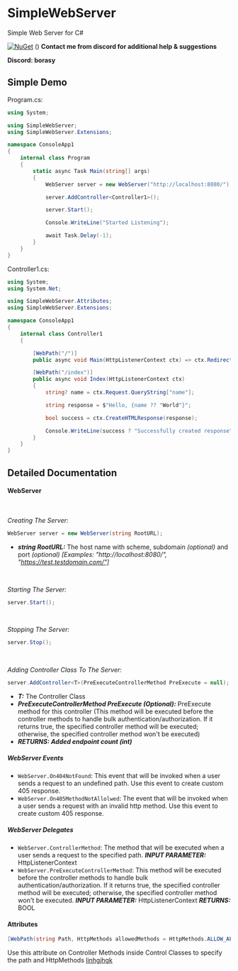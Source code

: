 # SimpleWebServer

Simple Web Server for C#

[![NuGet](https://img.shields.io/nuget/v/SimpleWebServer.svg?label=NuGet)](https://nuget.org/packages/SimpleWebServer)
()
**Contact me from discord for additional help & suggestions**

**Discord: borasy**

## Simple Demo

Program.cs:

```csharp
using System;

using SimpleWebServer;
using SimpleWebServer.Extensions;

namespace ConsoleApp1
{
    internal class Program
    {
        static async Task Main(string[] args)
        {
            WebServer server = new WebServer("http://localhost:8080/");

            server.AddController<Controller1>();

            server.Start();

            Console.WriteLine("Started Listening");

            await Task.Delay(-1);
        }
    }
}
```

Controller1.cs:

```csharp
using System;
using System.Net;

using SimpleWebServer.Attributes;
using SimpleWebServer.Extensions;

namespace ConsoleApp1
{
    internal class Controller1
    {

        [WebPath("/")]
        public async void Main(HttpListenerContext ctx) => ctx.Redirect("/index");

        [WebPath("/index")]
        public async void Index(HttpListenerContext ctx)
        {
            string? name = ctx.Request.QueryString["name"];

            string response = $"Hello, {name ?? "World"}";

            bool success = ctx.CreateHTMLResponse(response);

            Console.WriteLine(success ? "Successfully created response" : "An error occured while creating response");
        }
    }
}
```

## Detailed Documentation

#### WebServer

<br>

*Creating The Server:*

```csharp
WebServer server = new WebServer(string RootURL);
```

* ***string RootURL:*** The host name with scheme, subdomain *(optional)* and port *(optional)* *[Examples: "http://localhost:8080/", "https://test.testdomain.com/"]*

<br>

*Starting The Server:*

```csharp
server.Start();
```

<br>

*Stopping The Server:*

```csharp
server.Stop();
```

<br>

*Adding Controller Class To The Server:*

```csharp
server.AddController<T>(PreExecuteControllerMethod PreExecute = null);
```

* ***T:*** The Controller Class
* ***PreExecuteControllerMethod PreExecute (Optional):*** PreExecute method for this controller (This method will be executed before the controller methods to handle bulk authentication/authorization. If it returns true, the specified controller method will be executed; otherwise, the specified controller method won't be executed)
  <br>
* ***RETURNS: Added endpoint count (int)***
  <br>

##### WebServer Events

* `WebServer.On404NotFound`: This event that will be invoked when a user sends a request to an undefined path. Use this event to create custom 405 response.
  <br>
* `WebServer.On405MethodNotAllolwed`: The event that will be invoked when a user sends a request with an invalid http method. Use this event to create custom 405 response.
  <br>

##### WebServer Delegates

* `WebServer.ControllerMethod`: The method that will be executed when a user sends a request to the specified path.
  ***INPUT PARAMETER:*** HttpListenerContext
  <br>
* `WebServer.PreExecuteControllerMethod`: This method will be executed before the controller methods to handle bulk authentication/authorization. If it returns true, the specified controller method will be executed; otherwise, the specified controller method won't be executed.
  ***INPUT PARAMETER:*** HttpListenerContext
  ***RETURNS:*** BOOL
  <br>

#### Attributes

```csharp
[WebPath(string Path, HttpMethods allowedMethods = HttpMethods.ALLOW_ALL)]
```
Use this attribute on Controller Methods inside Control Classes to specify the path and HttpMethods
[linhgjhgk](#webserver)
